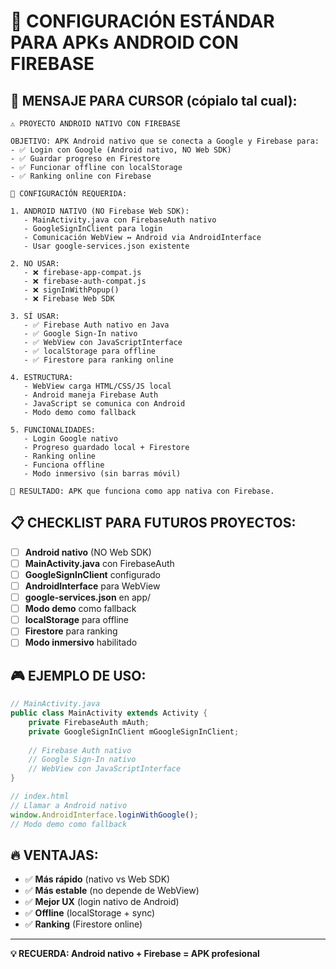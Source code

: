# 📱 CONFIGURACIÓN ESTÁNDAR PARA APKs ANDROID CON FIREBASE

## 🎯 **MENSAJE PARA CURSOR (cópialo tal cual):**

```
⚠️ PROYECTO ANDROID NATIVO CON FIREBASE

OBJETIVO: APK Android nativo que se conecta a Google y Firebase para:
- ✅ Login con Google (Android nativo, NO Web SDK)
- ✅ Guardar progreso en Firestore
- ✅ Funcionar offline con localStorage
- ✅ Ranking online con Firebase

🔧 CONFIGURACIÓN REQUERIDA:

1. ANDROID NATIVO (NO Firebase Web SDK):
   - MainActivity.java con FirebaseAuth nativo
   - GoogleSignInClient para login
   - Comunicación WebView ↔ Android via AndroidInterface
   - Usar google-services.json existente

2. NO USAR:
   - ❌ firebase-app-compat.js
   - ❌ firebase-auth-compat.js
   - ❌ signInWithPopup()
   - ❌ Firebase Web SDK

3. SÍ USAR:
   - ✅ Firebase Auth nativo en Java
   - ✅ Google Sign-In nativo
   - ✅ WebView con JavaScriptInterface
   - ✅ localStorage para offline
   - ✅ Firestore para ranking online

4. ESTRUCTURA:
   - WebView carga HTML/CSS/JS local
   - Android maneja Firebase Auth
   - JavaScript se comunica con Android
   - Modo demo como fallback

5. FUNCIONALIDADES:
   - Login Google nativo
   - Progreso guardado local + Firestore
   - Ranking online
   - Funciona offline
   - Modo inmersivo (sin barras móvil)

🚀 RESULTADO: APK que funciona como app nativa con Firebase.
```

## 📋 **CHECKLIST PARA FUTUROS PROYECTOS:**

- [ ] **Android nativo** (NO Web SDK)
- [ ] **MainActivity.java** con FirebaseAuth
- [ ] **GoogleSignInClient** configurado
- [ ] **AndroidInterface** para WebView
- [ ] **google-services.json** en app/
- [ ] **Modo demo** como fallback
- [ ] **localStorage** para offline
- [ ] **Firestore** para ranking
- [ ] **Modo inmersivo** habilitado

## 🎮 **EJEMPLO DE USO:**

```java
// MainActivity.java
public class MainActivity extends Activity {
    private FirebaseAuth mAuth;
    private GoogleSignInClient mGoogleSignInClient;
    
    // Firebase Auth nativo
    // Google Sign-In nativo
    // WebView con JavaScriptInterface
}
```

```javascript
// index.html
// Llamar a Android nativo
window.AndroidInterface.loginWithGoogle();
// Modo demo como fallback
```

## 🔥 **VENTAJAS:**

- ✅ **Más rápido** (nativo vs Web SDK)
- ✅ **Más estable** (no depende de WebView)
- ✅ **Mejor UX** (login nativo de Android)
- ✅ **Offline** (localStorage + sync)
- ✅ **Ranking** (Firestore online)

---

**💡 RECUERDA: Android nativo + Firebase = APK profesional**


